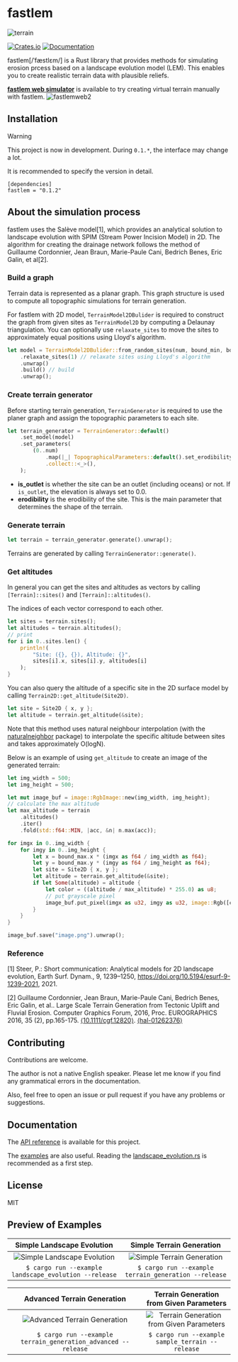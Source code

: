 
# fastlem

![terrain](sample.webp)

[![Crates.io](https://img.shields.io/crates/v/fastlem)](https://crates.io/crates/fastlem)
[![Documentation](https://docs.rs/fastlem/badge.svg)](https://docs.rs/fastlem)

fastlem[/ˈfæstlɛm/] is a Rust library that provides methods for simulating erosion prcess based on a landscape evolution model (LEM). This enables you to create realistic terrain data with plausible reliefs.

**[fastlem web simulator](https://fastlem.peruki.dev/)** is available to try creating virtual terrain manually with fastlem.
![fastlemweb2](https://github.com/TadaTeruki/fastlem/assets/69315285/1a98d63d-853d-4e76-bba5-b399f4772bf2)

## Installation


> [!WARNING]
> This project is now in development. During `0.1.*`, the interface may change a lot.
> 
> It is recommended to specify the version in detail.

```
[dependencies]
fastlem = "0.1.2"
```

## About the simulation process

fastlem uses the Salève model[1], which provides an analytical solution to landscape evolution with SPIM (Stream Power Incision Model) in 2D. The algorithm for creating the drainage network follows the method of Guillaume Cordonnier, Jean Braun, Marie-Paule Cani, Bedrich Benes, Eric Galin, et al[2].

### Build a graph

Terrain data is represented as a planar graph. This graph structure is used to compute all topographic simulations for terrain generation.

For fastlem with 2D model, `TerrainModel2DBulider` is required to construct the graph from given sites as `TerrainModel2D` by computing a Delaunay triangulation. You can optionally use `relaxate_sites` to move the sites to approximately equal positions using Lloyd's algorithm.

```rust
let model = TerrainModel2DBulider::from_random_sites(num, bound_min, bound_max) // generate sites randomly
    .relaxate_sites(1) // relaxate sites using Lloyd's algorithm
    .unwrap()
    .build() // build
    .unwrap();
```

### Create terrain generator

Before starting terrain generation, `TerrainGenerator` is required to use the planer graph and assign the topographic parameters to each site.

```rust 
let terrain_generator = TerrainGenerator::default()
    .set_model(model)
    .set_parameters(
        (0..num)
            .map(|_| TopographicalParameters::default().set_erodibility(1.0))
            .collect::<_>(),
    );
```

 - **is_outlet** is whether the site can be an outlet (including oceans) or not. If `is_outlet`, the elevation is always set to 0.0.
 - **erodibility** is the erodibility of the site. This is the main parameter that determines the shape of the terrain.

### Generate terrain

```rust
let terrain = terrain_generator.generate().unwrap();
```

Terrains are generated by calling `TerrainGenerator::generate()`.

### Get altitudes

In general you can get the sites and altitudes as vectors by calling `[Terrain]::sites()` and `[Terrain]::altitudes()`.

The indices of each vector correspond to each other.

```rust
let sites = terrain.sites();
let altitudes = terrain.altitudes();
// print
for i in 0..sites.len() {
    println!(
        "Site: ({}, {}), Altitude: {}",
        sites[i].x, sites[i].y, altitudes[i]
    );
}
```

You can also query the altitude of a specific site in the 2D surface model by calling `Terrain2D::get_altitude(Site2D)`.

```rust
let site = Site2D { x, y };
let altitude = terrain.get_altitude(&site);
```

Note that this method uses natural neighbour interpolation (with the [naturalneighbor](https://crates.io/crates/naturalneighbor) package) to interpolate the specific altitude between sites and takes approximately O(logN).

Below is an example of using `get_altitude` to create an image of the generated terrain:

```rust
let img_width = 500;
let img_height = 500;

let mut image_buf = image::RgbImage::new(img_width, img_height);
// calculate the max altitude
let max_altitude = terrain
    .altitudes()
    .iter()
    .fold(std::f64::MIN, |acc, &n| n.max(acc));

for imgx in 0..img_width {
    for imgy in 0..img_height {
        let x = bound_max.x * (imgx as f64 / img_width as f64);
        let y = bound_max.y * (imgy as f64 / img_height as f64);
        let site = Site2D { x, y };
        let altitude = terrain.get_altitude(&site);
        if let Some(altitude) = altitude {
            let color = ((altitude / max_altitude) * 255.0) as u8;
            // put grayscale pixel
            image_buf.put_pixel(imgx as u32, imgy as u32, image::Rgb([color, color, color]));
        }
    }
}

image_buf.save("image.png").unwrap();
```

### Reference 

[1] Steer, P.: Short communication: Analytical models for 2D landscape evolution, Earth Surf. Dynam., 9, 1239–1250, https://doi.org/10.5194/esurf-9-1239-2021, 2021.

[2] Guillaume Cordonnier, Jean Braun, Marie-Paule Cani, Bedrich Benes, Eric Galin, et al.. Large Scale Terrain Generation from Tectonic Uplift and Fluvial Erosion. Computer Graphics Forum, 2016, Proc. EUROGRAPHICS 2016, 35 (2), pp.165-175. [⟨10.1111/cgf.12820⟩](https://dx.doi.org/10.1111/cgf.12820). [⟨hal-01262376⟩](https://inria.hal.science/hal-01262376)


## Contributing

Contributions are welcome.

The author is not a native English speaker. Please let me know if you find any grammatical errors in the documentation.

Also, feel free to open an issue or pull request if you have any problems or suggestions.

## Documentation

The [API reference](https://docs.rs/fastlem/latest/fastlem/) is available for this project.

The [examples](https://github.com/TadaTeruki/fastlem/tree/main/examples) are also useful. Reading the [landscape_evolution.rs](https://github.com/TadaTeruki/fastlem/blob/main/examples/landscape_evolution.rs) is recommended as a first step.

## License

MIT

## Preview of Examples

|**Simple Landscape Evolution**|**Simple Terrain Generation**|
|:---:|:---:|
|![Simple Landscape Evolution](images/out/landscape_evolution.png)|![Simple Terrain Generation](images/out/terrain_generation.png)|
|```$ cargo run --example landscape_evolution --release```|```$ cargo run --example terrain_generation --release```|

|**Advanced Terrain Generation**|**Terrain Generation from Given Parameters**|
|:---:|:---:|
|![Advanced Terrain Generation](images/out/terrain_generation_advanced.png)|![Terrain Generation from Given Parameters](images/out/sample_terrain.png)|
|```$ cargo run --example terrain_generation_advanced --release```|```$ cargo run --example sample_terrain --release```|


